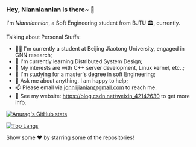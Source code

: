 ### Hey, Nianniannian is there~ 👋
I'm *Nianniannian*, a Soft Engineering student from BJTU 🏛, currently.

Talking about Personal Stuffs:

- 👨‍💻 I'm currently a student at Beijing Jiaotong University, engaged in GNN research;
- 🌱 I'm currently learning Distributed System Design;
- 🤔 My interests are with C++ server development, Linux kernel, etc..;
- 💼 I'm studying for a master's degree in soft Engineering;
- 💬 Ask me about anything, I am happy to help;
- 📫 Please email via johnlijianian@gmail.com to reach me.
- 📝 See my website: https://blog.csdn.net/weixin_42142630 to get more info.

[![Anurag's GitHub stats](https://github-readme-stats.vercel.app/api?username=johnlijianian&show_icons=true&theme=&show_icons=true&theme=radical)](https://github.com/anuraghazra/github-readme-stats)

[![Top Langs](https://github-readme-stats.vercel.app/api/top-langs/?username=johnlijianian&layout=compact)](https://github.com/anuraghazra/github-readme-stats)

Show some ❤️ by starring some of the repositories!
